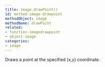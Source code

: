 ```yaml
---
title: image.drawPoint()
id: method-image-drawpoint
methodObject: image
methodName: drawPoint
related:
- function-imagedrawpoint
- object-image
categories:
- image
---
```


Draws a point at the specified (x,y) coordinate.